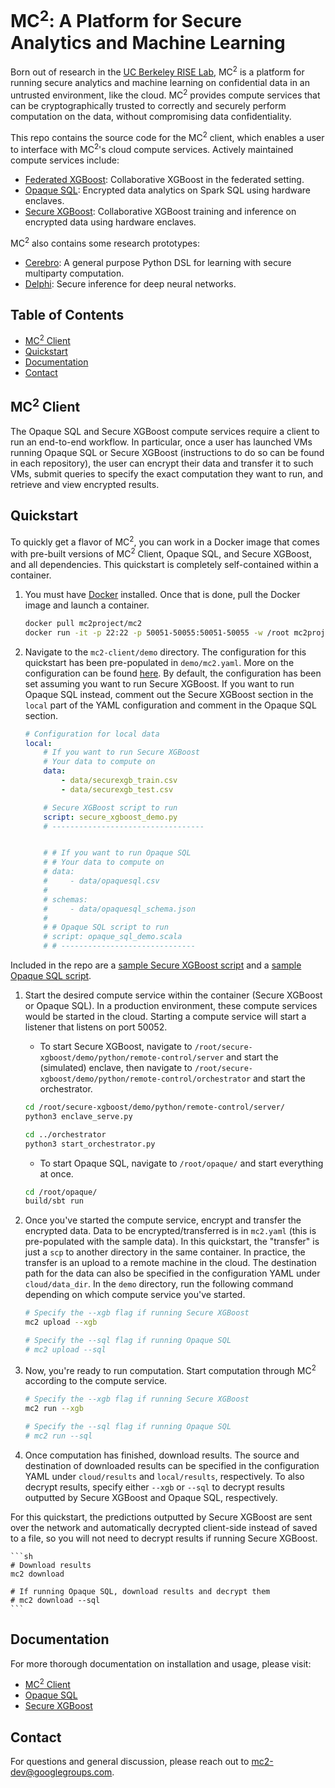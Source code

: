 # MC<sup>2</sup>: A Platform for Secure Analytics and Machine Learning
Born out of research in the [UC Berkeley RISE Lab](https://rise.cs.berkeley.edu/), MC<sup>2</sup> is a platform for running secure analytics and machine learning on confidential data in an untrusted environment, like the cloud. MC<sup>2</sup> provides compute services that can be cryptographically trusted to correctly and securely perform computation on the data, without compromising data confidentiality.

This repo contains the source code for the MC<sup>2</sup> client, which enables a user to interface with MC<sup>2</sup>'s cloud compute services. Actively maintained compute services include:

* [Federated XGBoost](https://github.com/mc2-project/federated-xgboost): Collaborative XGBoost in the federated setting.
* [Opaque SQL](https://github.com/mc2-project/opaque): Encrypted data analytics on Spark SQL using hardware enclaves.
* [Secure XGBoost](https://github.com/mc2-project/secure-xgboost): Collaborative XGBoost training and inference on encrypted data using hardware enclaves.

MC<sup>2</sup> also contains some research prototypes:

* [Cerebro](https://github.com/mc2-project/cerebro): A general purpose Python DSL for learning with secure multiparty computation.
* [Delphi](https://github.com/mc2-project/delphi): Secure inference for deep neural networks.

## Table of Contents
* [MC<sup>2</sup> Client](#mc2-client)
* [Quickstart](#quickstart)
* [Documentation](#documentation)
* [Contact](#contact)

## MC<sup>2</sup> Client
The Opaque SQL and Secure XGBoost compute services require a client to run an end-to-end workflow. In particular, once a user has launched VMs running Opaque SQL or Secure XGBoost (instructions to do so can be found in each repository), the user can encrypt their data and transfer it to such VMs, submit queries to specify the exact computation they want to run, and retrieve and view encrypted results.

## Quickstart
To quickly get a flavor of MC<sup>2</sup>, you can work in a Docker image that comes with pre-built versions of MC<sup>2</sup> Client, Opaque SQL, and Secure XGBoost, and all dependencies. This quickstart is completely self-contained within a container.

1. You must have [Docker](https://docs.docker.com/get-docker/) installed. Once that is done, pull the Docker image and launch a container.

    ```sh
    docker pull mc2project/mc2
    docker run -it -p 22:22 -p 50051-50055:50051-50055 -w /root mc2project/mc2
    ```

1. Navigate to the `mc2-client/demo` directory. The configuration for this quickstart has been pre-populated in `demo/mc2.yaml`. More on the configuration can be found [here](). By default, the configuration has been set assuming you want to run Secure XGBoost. If you want to run Opaque SQL instead, comment out the Secure XGBoost section in the `local` part of the YAML configuration and comment in the Opaque SQL section.

    ```yaml
    # Configuration for local data
    local:
        # If you want to run Secure XGBoost
        # Your data to compute on
        data:
            - data/securexgb_train.csv
            - data/securexgb_test.csv

        # Secure XGBoost script to run
        script: secure_xgboost_demo.py
        # ----------------------------------


        # # If you want to run Opaque SQL
        # # Your data to compute on
        # data:
        #     - data/opaquesql.csv
        # 
        # schemas:
        #     - data/opaquesql_schema.json
        # 
        # # Opaque SQL script to run
        # script: opaque_sql_demo.scala
        # # ------------------------------
    ```
Included in the repo are a [sample Secure XGBoost script](demo/secure_xgboost_demo.py) and a [sample Opaque SQL script](demo/opaque_sql_demo.scala).

1. Start the desired compute service within the container (Secure XGBoost or Opaque SQL). In a production environment, these compute services would be started in the cloud. Starting a compute service will start a listener that listens on port 50052.

    * To start Secure XGBoost, navigate to `/root/secure-xgboost/demo/python/remote-control/server` and start the (simulated) enclave, then navigate to `/root/secure-xgboost/demo/python/remote-control/orchestrator` and start the orchestrator.

    ```sh
    cd /root/secure-xgboost/demo/python/remote-control/server/
    python3 enclave_serve.py

    cd ../orchestrator
    python3 start_orchestrator.py
    ```

    * To start Opaque SQL, navigate to `/root/opaque/` and start everything at once.

    ```sh
    cd /root/opaque/
    build/sbt run
    ```

1. Once you've started the compute service, encrypt and transfer the encrypted data. Data to be encrypted/transferred is in `mc2.yaml` (this is pre-populated with the sample data). In this quickstart, the "transfer" is just a `scp` to another directory in the same container. In practice, the transfer is an upload to a remote machine in the cloud. The destination path for the data can also be specified in the configuration YAML under `cloud/data_dir`. In the `demo` directory, run the following command depending on which compute service you've started.

    ```sh
    # Specify the --xgb flag if running Secure XGBoost
    mc2 upload --xgb

    # Specify the --sql flag if running Opaque SQL
    # mc2 upload --sql
    ```

1. Now, you're ready to run computation. Start computation through MC<sup>2</sup> according to the compute service.

    ```sh
    # Specify the --xgb flag if running Secure XGBoost
    mc2 run --xgb

    # Specify the --sql flag if running Opaque SQL
    # mc2 run --sql
    ```

1. Once computation has finished, download results. The source and destination of downloaded results can be specified in the configuration YAML under `cloud/results` and `local/results`, respectively. To also decrypt results, specify either `--xgb` or `--sql` to decrypt results outputted by Secure XGBoost and Opaque SQL, respectively.

For this quickstart, the predictions outputted by Secure XGBoost are sent over the network and automatically decrypted client-side instead of saved to a file, so you will not need to decrypt results if running Secure XGBoost.

    ```sh
    # Download results
    mc2 download

    # If running Opaque SQL, download results and decrypt them
    # mc2 download --sql
    ```

## Documentation
For more thorough documentation on installation and usage, please visit:

* [MC<sup>2</sup> Client](https://mc2-project.github.io/mc2/)
* [Opaque SQL](https://mc2-project.github.io/opaque/)
* [Secure XGBoost](https://secure-xgboost.readthedocs.io/en/latest/)


## Contact
For questions and general discussion, please reach out to mc2-dev@googlegroups.com.
